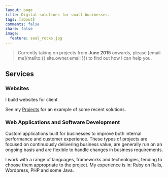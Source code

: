 ```yaml
---
layout: page
title: Digital solutions for small businesses.
tags: [about]
comments: false
share: false
image:
  feature: seal_rocks.jpg
---
```


> Currently taking on projects from __June 2015__ onwards, please [email me](mailto:{{ site.owner.email }}) to find out how I can help you.


## Services

### Websites

I build websites for client

See my [Projects](/projects) for an example of some recent solutions.


### Web Applications and Software Development

Custom applications built for businesses to improve both internal performance and customer experience. These types of projects are focused on continuously delivering business value, are generally run on an ongoing basis and are flexible to handle changes in business requirements.

I work with a range of languages, frameworks and technologies, tending to choose them appropriate to the project. My experience is in: Ruby on Rails, Wordpress, PHP and some Java.